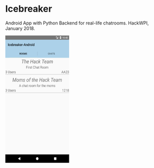 # Icebreaker
Android App with Python Backend for real-life chatrooms. HackWPI, January 2018.

<img src="https://github.com/Stefan4472/Icebreaker/blob/master/images/Screenshot_1515901356.png" width="200" height="400">

